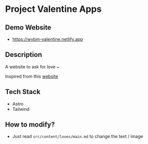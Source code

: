 # Project Valentine Apps

## Demo Website

- https://wybm-valentine.netlify.app

## Description

A website to ask for love ~

Inspired from this [website](https://valentine.mewtru.com/)

## Tech Stack

- Astro
- Tailwind

## How to modify?

- Just read `src/content/loves/main.md` to change the text / image